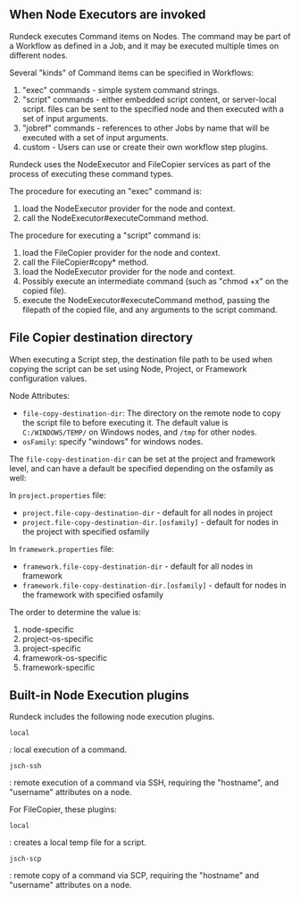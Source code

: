 
## When Node Executors are invoked

Rundeck executes Command items on Nodes.  The command may be part of a Workflow as defined
in a Job, and it may be executed multiple times on different nodes.

Several "kinds" of Command items can be specified in Workflows:

1. "exec" commands - simple system command strings.
2. "script" commands - either embedded script content, or server-local script.
files can be sent to the specified node and then executed with a set of input arguments.
3. "jobref" commands - references to other Jobs by name that will be executed with
a set of input arguments.
4. custom - Users can use or create their own workflow step plugins.

Rundeck uses the NodeExecutor and FileCopier services as part of the process of 
executing these command types.

The procedure for executing an "exec" command is:

1. load the NodeExecutor provider for the node and context.
2. call the NodeExecutor#executeCommand method.

The procedure for executing a "script" command is:

1. load the FileCopier provider for the node and context.
2. call the FileCopier#copy* method.
3. load the NodeExecutor provider for the node and context.
4. Possibly execute an intermediate command (such as "chmod +x" on the copied file).
5. execute the NodeExecutor#executeCommand method, passing the filepath of the 
  copied file, and any arguments to the script command.

## File Copier destination directory

When executing a Script step, the destination file path to be used when copying the script can be set using Node, Project, or Framework configuration values.

Node Attributes:

* `file-copy-destination-dir`: The directory on the remote node to copy the script file to before executing it. The default value is `C:/WINDOWS/TEMP/` on Windows nodes, and `/tmp` for other nodes.
* `osFamily`: specify "windows" for windows nodes.

The `file-copy-destination-dir` can be set at the project and framework level, and can have a default be specified depending on the osfamily as well:

In `project.properties` file:

* `project.file-copy-destination-dir` - default for all nodes in project
* `project.file-copy-destination-dir.[osfamily]` - default for nodes in the project with specified osfamily

In `framework.properties` file:

* `framework.file-copy-destination-dir` - default for all nodes in framework
* `framework.file-copy-destination-dir.[osfamily]` - default for nodes in the framework with specified osfamily

The order to determine the value is:

1. node-specific
2. project-os-specific
3. project-specific
4. framework-os-specific
5. framework-specific

## Built-in Node Execution plugins

Rundeck includes the following node execution plugins.

`local`

:   local execution of a command.

`jsch-ssh`

:   remote execution of a command via SSH, requiring the "hostname", and "username" attributes on a node.

For FileCopier, these plugins:

`local`

:   creates a local temp file for a script.

`jsch-scp`

:   remote copy of a command via SCP, requiring the "hostname" and  "username" attributes on a node.
